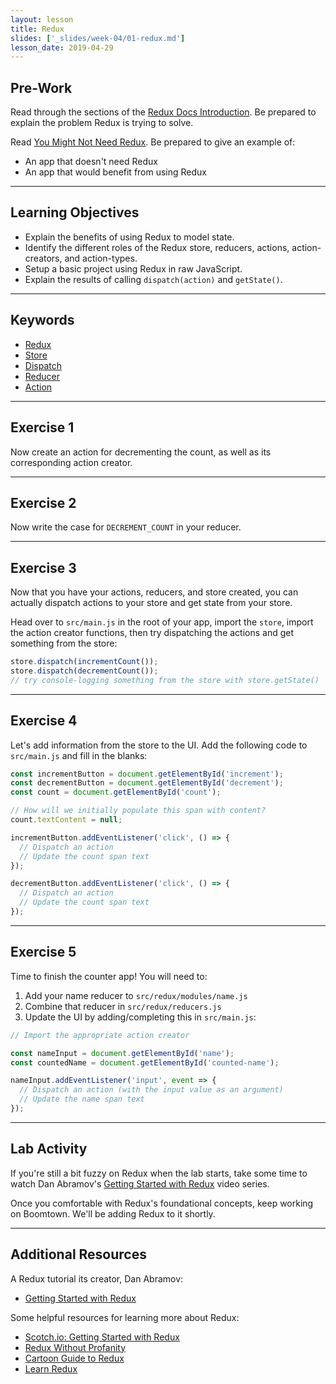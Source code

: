 ```yaml
---
layout: lesson
title: Redux
slides: ['_slides/week-04/01-redux.md']
lesson_date: 2019-04-29
---
```


## Pre-Work

Read through the sections of the [Redux Docs Introduction](http://redux.js.org/docs/introduction/index.html). Be prepared to explain the problem Redux is trying to solve.

Read [You Might Not Need Redux](https://medium.com/@dan_abramov/you-might-not-need-redux-be46360cf367). Be prepared to give an example of:

- An app that doesn't need Redux
- An app that would benefit from using Redux

---

## Learning Objectives

- Explain the benefits of using Redux to model state.
- Identify the different roles of the Redux store, reducers, actions, action-creators, and action-types.
- Setup a basic project using Redux in raw JavaScript.
- Explain the results of calling `dispatch(action)` and `getState()`.

---

## Keywords

- [Redux](http://redux.js.org/index.html)
- [Store](http://redux.js.org/docs/basics/Store.html)
- [Dispatch](http://redux.js.org/docs/api/Store.html#dispatch)
- [Reducer](http://redux.js.org/docs/basics/Reducers.html)
- [Action](http://redux.js.org/docs/basics/Actions.html)

---

## Exercise 1

Now create an action for decrementing the count, as well as its corresponding action creator.

---

## Exercise 2

Now write the case for `DECREMENT_COUNT` in your reducer.

---

## Exercise 3

Now that you have your actions, reducers, and store created, you can actually dispatch actions to your store and get state from your store.

Head over to `src/main.js` in the root of your app, import the `store`, import the action creator functions, then try dispatching the actions and get something from the store:

```js
store.dispatch(incrementCount());
store.dispatch(decrementCount());
// try console-logging something from the store with store.getState()
```

---

## Exercise 4

Let's add information from the store to the UI. Add the following code to `src/main.js` and fill in the blanks:

```js
const incrementButton = document.getElementById('increment');
const decrementButton = document.getElementById('decrement');
const count = document.getElementById('count');

// How will we initially populate this span with content?
count.textContent = null;

incrementButton.addEventListener('click', () => {
  // Dispatch an action
  // Update the count span text
});

decrementButton.addEventListener('click', () => {
  // Dispatch an action
  // Update the count span text
});
```

---

## Exercise 5

Time to finish the counter app! You will need to:

1.  Add your name reducer to `src/redux/modules/name.js`
2.  Combine that reducer in `src/redux/reducers.js`
3.  Update the UI by adding/completing this in `src/main.js`:

```js
// Import the appropriate action creator

const nameInput = document.getElementById('name');
const countedName = document.getElementById('counted-name');

nameInput.addEventListener('input', event => {
  // Dispatch an action (with the input value as an argument)
  // Update the name span text
});
```

---

## Lab Activity

If you're still a bit fuzzy on Redux when the lab starts, take some time to watch Dan Abramov's [Getting Started with Redux](https://egghead.io/courses/getting-started-with-redux) video series.

Once you comfortable with Redux's foundational concepts, keep working on Boomtown. We'll be adding Redux to it shortly.

---

## Additional Resources

A Redux tutorial its creator, Dan Abramov:

- [Getting Started with Redux](https://egghead.io/courses/getting-started-with-redux)

Some helpful resources for learning more about Redux:

- [Scotch.io: Getting Started with Redux](https://scotch.io/bar-talk/getting-started-with-redux-an-intro)
- [Redux Without Profanity](https://tonyhb.gitbooks.io/redux-without-profanity/content/index.html)
- [Cartoon Guide to Redux](https://code-cartoons.com/a-cartoon-intro-to-redux-3afb775501a6)
- [Learn Redux](https://learnredux.com/)
